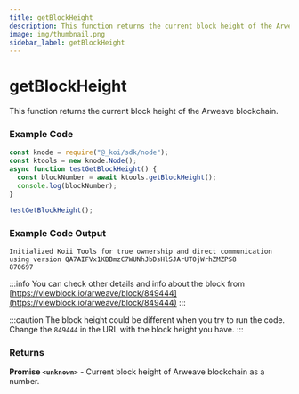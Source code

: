 ```yaml
---
title: getBlockHeight
description: This function returns the current block height of the Arweave blockchain.
image: img/thumbnail.png
sidebar_label: getBlockHeight
---
```


# getBlockHeight

This function returns the current block height of the Arweave blockchain.

### Example Code

```jsx
const knode = require("@_koi/sdk/node");
const ktools = new knode.Node();
async function testGetBlockHeight() {
  const blockNumber = await ktools.getBlockHeight();
  console.log(blockNumber);
}

testGetBlockHeight();
```

### Example Code Output

```
Initialized Koii Tools for true ownership and direct communication using version QA7AIFVx1KBBmzC7WUNhJbDsHlSJArUT0jWrhZMZPS8
870697
```

:::info
You can check other details and info about the block from [https://viewblock.io/arweave/block/849444](https://viewblock.io/arweave/block/849444)
:::

:::caution
The block height could be different when you try to run the code. Change the `849444` in the URL with the block height you have.
:::

### Returns

**Promise `<unknown>`** - Current block height of Arweave blockchain as a number.
